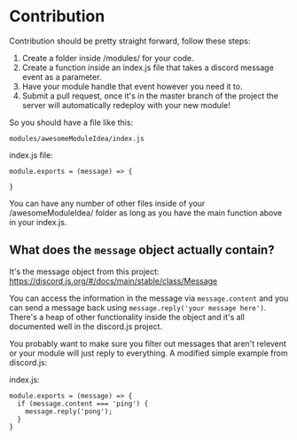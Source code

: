 Contribution
============


Contribution should be pretty straight forward, follow these steps:

1. Create a folder inside /modules/ for your code.
2. Create a function inside an index.js file that takes a discord message event as a parameter.
3. Have your module handle that event however you need it to.
4. Submit a pull request, once it's in the master branch of the project the server will automatically redeploy with your new module!


So you should have a file like this:

    modules/awesomeModuleIdea/index.js

index.js file:

```
module.exports = (message) => {

}
```

You can have any number of other files inside of your /awesomeModuleIdea/ folder as long as you have the main function above in your index.js.


What does the ```message``` object actually contain?
----------------------------------------------------

It's the message object from this project: https://discord.js.org/#/docs/main/stable/class/Message

You can access the information in the message via ```message.content``` and you can send a message back using ```message.reply('your message here')```.  There's a heap of other functionality inside the object and it's all documented well in the discord.js project.  

You probably want to make sure you filter out messages that aren't relevent or your module will just reply to everything.  A modified simple example from discord.js:

index.js:
```
module.exports = (message) => {
  if (message.content === 'ping') {
    message.reply('pong');
  }
}

```
